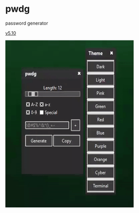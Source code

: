 # pwdg
password generator<p>

[v5.10](https://github.com/ashtray01/pwdg/releases/download/5.10/pwdg5.11.zip)

![5.10](https://github.com/ashtray01/pwdg/blob/main/scr/5.10.gif)
